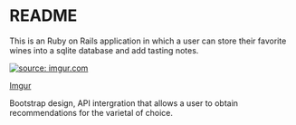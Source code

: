 # README

This is an Ruby on Rails application in which a user can store their favorite wines into a sqlite database and add tasting notes.

<a href="https://imgur.com/0PwvAwp"><img src="https://i.imgur.com/0PwvAwpm.gif" title="source: imgur.com" /></a>

[Imgur](https://i.imgur.com/0PwvAwpm.gif)

 Bootstrap design, API intergration that allows a user to obtain recommendations for the varietal of choice.


